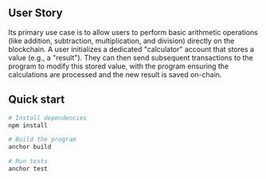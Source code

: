 ## User Story

Its primary use case is to allow users to perform basic arithmetic operations (like addition, subtraction, multiplication, and division) directly on the blockchain.
A user initializes a dedicated "calculator" account that stores a value (e.g., a "result"). 
They can then send subsequent transactions to the program to modify this stored value, 
with the program ensuring the calculations are processed and the new result is saved on-chain.

## Quick start
```bash
# Install dependencies
npm install

# Build the program
anchor build

# Run tests
anchor test
```
